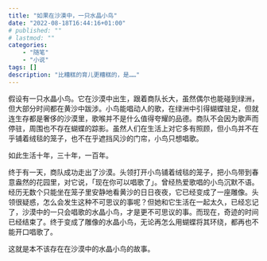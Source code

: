 ```yaml
---
title: "如果在沙漠中，一只水晶小鸟"
date: "2022-08-18T16:44:16+01:00"
# published: ""
# lastmod: ""
categories: 
    - "随笔"
    - "小说"
tags: []
description: "比糟糕的育儿更糟糕的，是……"
---
```

假设有一只水晶小鸟。它在沙漠中出生，跟着商队长大，虽然偶尔也能碰到绿洲，但大部分时间都在黄沙中跋涉。小鸟能唱动人的歌，在绿洲中引得蝴蝶驻足，但就连生存都是奢侈的沙漠里，歌喉并不是什么值得夸耀的品德。商队不会因为歌声而停驻，周围也不存在蝴蝶的踪影。虽然人们在生活上对它多有照顾，但小鸟并不在乎铺着绒毯的笼子，也不在乎遮挡风沙的门帘，小鸟只想唱歌。

如此生活十年，三十年，一百年。

终于有一天，商队成功走出了沙漠。头领打开小鸟铺着绒毯的笼子，把小鸟带到春意盎然的花园里，对它说，「现在你可以唱歌了」。曾经热爱歌唱的小鸟沉默不语。经历无数个只能坐在笼子里安静地看黄沙的日日夜夜，它已经变成了一座雕像。头领很疑惑，怎么会发生这种不可思议的事呢？但她和它生活在一起太久，已经忘记了，沙漠中的一只会唱歌的水晶小鸟，才是更不可思议的事。而现在，奇迹的时间已经结束了。终于变成了雕像的水晶小鸟，无论再怎么用蝴蝶将其环绕，都再也不能开口唱歌了。

这就是本不该存在在沙漠中的水晶小鸟的故事。
